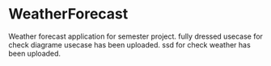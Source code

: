 # WeatherForecast
Weather forecast application for semester project.
fully dressed usecase for check diagrame usecase has been uploaded.
ssd for check weather has been uploaded.

